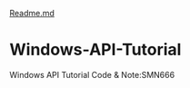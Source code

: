 [Readme.md](https://github.com/smn666/Windows-API-Tutorial/files/7007462/Readme.md)
# Windows-API-Tutorial
Windows API Tutorial Code &amp; Note:SMN666
